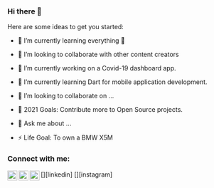 ### Hi there 👋

<!--
**tugzk/tugzk** is a ✨ _special_ ✨ repository because its `README.md` (this file) appears on your GitHub profile.
-->

Here are some ideas to get you started:
- 🌱 I’m currently learning everything 🤣
- 👯 I’m looking to collaborate with other content creators

- 🔭 I’m currently working on a Covid-19 dashboard app.
- 🌱 I’m currently learning Dart for mobile application development.
- 👯 I’m looking to collaborate on ...
- 🥅 2021 Goals: Contribute more to Open Source projects.
- 💬 Ask me about ...
- ⚡ Life Goal: To own a BMW X5M

### Connect with me:

[<img align="left" alt="tugzk | Twitter" width="22px" src="https://cdn.jsdelivr.net/npm/simple-icons@v3/icons/twitter.svg" />][twitter]
[<img align="left" alt="tugzk | LinkedIn" width="22px" src="https://cdn.jsdelivr.net/npm/simple-icons@v3/icons/linkedin.svg" />][linkedin]
[<img align="left" alt="tugzk | Instagram" width="22px" src="https://cdn.jsdelivr.net/npm/simple-icons@v3/icons/instagram.svg" />][instagram]

[twitter]: https://twitter.com/tugzkk

